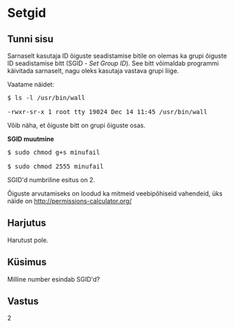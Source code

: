 # Setgid

## Tunni sisu

Sarnaselt kasutaja ID õiguste seadistamise bitile on olemas ka grupi õiguste ID seadistamise bitt (SGID - *Set Group ID*). See bitt võimaldab programmi käivitada sarnaselt, nagu oleks kasutaja vastava grupi liige.

Vaatame näidet:

<pre>
$ ls -l /usr/bin/wall

-rwxr-sr-x 1 root tty 19024 Dec 14 11:45 /usr/bin/wall
</pre>

Võib näha, et õiguste bitt on grupi õiguste osas.

<b>SGID muutmine</b>

<pre>
$ sudo chmod g+s minufail

$ sudo chmod 2555 minufail
</pre>

SGID'd numbriline esitus on 2.

Õiguste arvutamiseks on loodud ka mitmeid veebipõhiseid vahendeid, üks näide on <a target="_blank" href="http://permissions-calculator.org/">http://permissions-calculator.org/</a>

## Harjutus

Harutust pole.

## Küsimus

Milline number esindab SGID'd?


## Vastus

2
